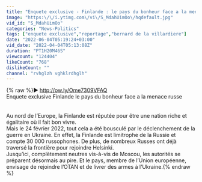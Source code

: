 ```yaml
---
title: "Enquete exclusive - Finlande : le pays du bonheur face a la menace russe"
image: "https:\/\/i.ytimg.com\/vi\/S_MdahUimOo\/hqdefault.jpg"
vid_id: "S_MdahUimOo"
categories: "News-Politics"
tags: ["enquete exclusive","reportage","bernard de la villardiere"]
date: "2022-06-04T05:19:24+03:00"
vid_date: "2022-04-04T05:13:08Z"
duration: "PT1H20M46S"
viewcount: "124404"
likeCount: "768"
dislikeCount: ""
channel: "rvhglzh vghklrdhglh"
---
```

{% raw %}▶ <a rel="nofollow" target="blank" href="http://ow.ly/Ome7309VFAQ">http://ow.ly/Ome7309VFAQ</a><br />Enquete exclusive Finlande le pays du bonheur face a la menace russe<br /><br /><br />Au nord de l’Europe, la Finlande est réputée pour être une nation riche et égalitaire où il fait bon vivre.<br />Mais le 24 février 2022, tout cela a été bousculé par le déclenchement de la guerre en Ukraine. En effet, la Finlande est limitrophe de la Russie et compte 30 000 russophones. De plus, de nombreux Russes ont déjà traversé la frontière pour rejoindre Helsinki.<br />Jusqu’ici, complètement neutres vis-à-vis de Moscou, les autorités se préparent désormais au pire. Et le pays, membre de l’Union européenne, envisage de rejoindre l’OTAN et de livrer des armes à l’Ukraine.{% endraw %}
